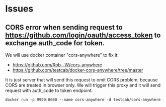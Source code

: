 # Issues

## CORS error when sending request to https://github.com/login/oauth/access_token to exchange auth_code for token.
We will use docker container "cors-anywhere" to fix it:
- https://github.com/Rob--W/cors-anywhere
- https://github.com/testcab/docker-cors-anywhere/tree/master

It is just server that will send this request to omit CORS problem, because CORS are treated in browser only.
We will trigger this proxy and it will send request with auth_code to token endpoint.

`docker run -p 9999:8080 --name cors-anywhere -d testcab/cors-anywhere`